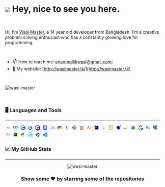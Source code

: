 <!-- markdownlint-disable MD033 -->
<h1><img src="https://emoji.gg/assets/emoji/6391_ablobwave.gif" width="25" /> Hey, nice to see you here.</h1>

<br>

Hi, I'm [Wasi Master](http://www.wasimaster.tk/), a 14 year old developer from Bangladesh. I'm a creative problem solving enthusiast who has a constantly growing love for programming

<br>

- 📫 How to reach me: [arianmollikwasi@gmail.com](mailto:arianmollikwasi@gmail.com);
- 🔗 My website: [http://wasimaster.tk/](http://wasimaster.tk)

<br>

<p align="left">
    <img src="https://komarev.com/ghpvc/?username=wasi-master" alt="wasi-master" title="Profile Views" />
</p>

</br>

### 🖥️ Languages and Tools

---

<span>
<img height="20" src="Resources/rounded_icons/after_effects.png" alt="Adobe After Effects" title="Adobe After Effects">
<img height="20" src="Resources/rounded_icons/arduino.png" alt="Arduino" title="Arduino">
<img height="20" src="Resources/rounded_icons/c.png" alt="C" title="C">
<img height="20" src="Resources/rounded_icons/cpp.png" alt="C++" title="C++">
<img height="20" src="Resources/rounded_icons/csharp.png" alt="C Sharp" title="C Sharp">
<img height="20" src="Resources/rounded_icons/css.png" alt="CSS" title="CSS">
<img height="20" src="Resources/rounded_icons/discordjs.png" alt="discord.js" title="discord.js">
<img height="20" src="Resources/rounded_icons/discordpy.png" alt="discord.py" title="discord.py">
<img height="20" src="Resources/rounded_icons/flask.png" alt="Flask" title="Flask">
<img height="20" src="Resources/rounded_icons/git.png" alt="Git" title="Git">
<img height="20" src="Resources/rounded_icons/html.png" alt="HTML" title="HTML">
<img height="20" src="Resources/rounded_icons/illustrator.png" alt="Adobe Illustrator" title="Adobe Illustrator">
<img height="20" src="Resources/rounded_icons/intellij.png" alt="Intellij IDEA" title="Intellij IDEA">
<img height="20" src="Resources/rounded_icons/java.png" alt="Java" title="Java">
<img height="20" src="Resources/rounded_icons/javascript.png" alt="JavaScript" title="JavaScript">
<img height="20" src="Resources/rounded_icons/lua.png" alt="Lua" title="Lua">
<img height="20" src="Resources/rounded_icons/mysql.png" alt="MySQL" title="MySQL">
<img height="20" src="Resources/rounded_icons/node.png" alt="node.js" title="node.js">
<img height="20" src="Resources/rounded_icons/opencv.png" alt="Opencv" title="Opencv">
<img height="20" src="Resources/rounded_icons/photoshop.png" alt="Adobe Photoshop" title="Adobe Photoshop">
<img height="20" src="Resources/rounded_icons/postgresql.png" alt="PostgreSQL" title="PostgreSQL">
<img height="20" src="Resources/rounded_icons/premiere_pro.png" alt="Adobe Premiere Pro" title="Adobe Premiere Pro">
<img height="20" src="Resources/rounded_icons/pycharm.png" alt="PyCharm" title="PyCharm">
<img height="20" src="Resources/rounded_icons/python.png" alt="Python" title="Python">
<img height="20" src="Resources/rounded_icons/react.png" alt="React" title="React">
<img height="20" src="Resources/rounded_icons/unity.png" alt="Unity" title="Unity">
<img height="20" src="Resources/rounded_icons/vscode.png" alt="Visual Studio Code" title="Visual Studio Code">
<span>

### 📈 My GitHub Stats

---

<p align="center">
<img src="https://github-readme-stats.vercel.app/api?username=wasi-master&theme=dark&bg_color=120,d1a700,9e8329,916a0a,784f11&text_color=FFFFFF&border_radius=25
" alt="wasi-master" title="wasi-master" />

<div align="center">

### Show some ❤️ by starring some of the repositories

</div>